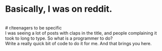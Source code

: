 # Basically, I was on reddit.
<br>
# r/teenagers to be specific
<br>
I was seeing a lot of posts with claps in the title, and people complaining it took to long to type. So what is a programmer to do?
<br>
Write a really quick bit of code to do it for me. And that brings you here.
